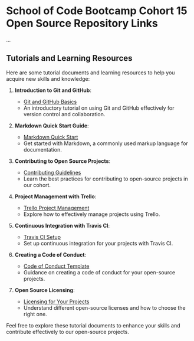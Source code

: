 # School of Code Bootcamp Cohort 15 Open Source Repository Links

...

## Tutorials and Learning Resources

Here are some tutorial documents and learning resources to help you acquire new skills and knowledge:

1. **Introduction to Git and GitHub**:
   - [Git and GitHub Basics](https://github.com/your-cohort/tutorials/git-github-basics.md)
   - An introductory tutorial on using Git and GitHub effectively for version control and collaboration.

2. **Markdown Quick Start Guide**:
   - [Markdown Quick Start](https://github.com/your-cohort/tutorials/markdown-quick-start.md)
   - Get started with Markdown, a commonly used markup language for documentation.

3. **Contributing to Open Source Projects**:
   - [Contributing Guidelines](https://github.com/your-cohort/tutorials/contributing-guidelines.md)
   - Learn the best practices for contributing to open-source projects in our cohort.

4. **Project Management with Trello**:
   - [Trello Project Management](https://github.com/your-cohort/tutorials/trello-project-management.md)
   - Explore how to effectively manage projects using Trello.

5. **Continuous Integration with Travis CI**:
   - [Travis CI Setup](https://github.com/your-cohort/tutorials/travis-ci-setup.md)
   - Set up continuous integration for your projects with Travis CI.

6. **Creating a Code of Conduct**:
   - [Code of Conduct Template](https://github.com/your-cohort/tutorials/code-of-conduct-template.md)
   - Guidance on creating a code of conduct for your open-source projects.

7. **Open Source Licensing**:
   - [Licensing for Your Projects](https://github.com/your-cohort/tutorials/open-source-licensing.md)
   - Understand different open-source licenses and how to choose the right one.

Feel free to explore these tutorial documents to enhance your skills and contribute effectively to our open-source projects.
